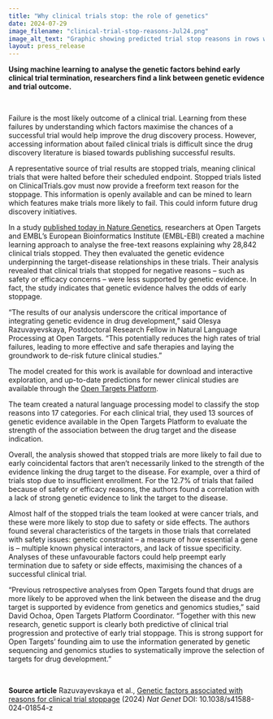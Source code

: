 ```yaml
---
title: "Why clinical trials stop: the role of genetics"
date: 2024-07-29
image_filename: "clinical-trial-stop-reasons-Jul24.png"
image_alt_text: "Graphic showing predicted trial stop reasons in rows with counts of trials per start year, clinical phase or therapeutic area shown by the color in each cell. The outcome groupings of the stopped reasons are shown using the color next to the stopped reason label."
layout: press_release
---
```

<strong>Using machine learning to analyse the genetic factors behind early clinical trial termination, researchers find a link between genetic evidence and trial outcome.</strong>

<br/>

Failure is the most likely outcome of a clinical trial. Learning from these failures by understanding which factors maximise the chances of a successful trial would help improve the drug discovery process. However, accessing information about failed clinical trials is difficult since the drug discovery literature is biased towards publishing successful results.

A representative source of trial results are stopped trials, meaning clinical trials that were halted before their scheduled endpoint. Stopped trials listed on ClinicalTrials.gov must now provide a freeform text reason for the stoppage. This information is openly available and can be mined to learn which features make trials more likely to fail. This could inform future drug discovery initiatives.

In a study <a href="https://www.nature.com/articles/s41588-024-01854-z">published today in Nature Genetics</a>, researchers at Open Targets and EMBL’s European Bioinformatics Institute (EMBL-EBI) created a machine learning approach to analyse the free-text reasons explaining why 28,842 clinical trials stopped. They then evaluated the genetic evidence underpinning the target-disease relationships in these trials. Their analysis revealed that clinical trials that stopped for negative reasons – such as safety or efficacy concerns – were less supported by genetic evidence. In fact, the study indicates that genetic evidence halves the odds of early stoppage.

“The results of our analysis underscore the critical importance of integrating genetic evidence in drug development,” said Olesya Razuvayevskaya, Postdoctoral Research Fellow in Natural Language Processing at Open Targets. “This potentially reduces the high rates of trial failures, leading to more effective and safe therapies and laying the groundwork to de-risk future clinical studies.”

The model created for this work is available for download and interactive exploration, and up-to-date predictions for newer clinical studies are available through the <a href="http://platform.opentargets.org">Open Targets Platform</a>.

The team created a natural language processing model to classify the stop reasons into 17 categories. For each clinical trial, they used 13 sources of genetic evidence available in the Open Targets Platform to evaluate the strength of the association between the drug target and the disease indication. 

Overall, the analysis showed that stopped trials are more likely to fail due to early coincidental factors that aren’t necessarily linked to the strength of the evidence linking the drug target to the disease. For example, over a third of trials stop due to insufficient enrollment. For the 12.7% of trials that failed because of safety or efficacy reasons, the authors found a correlation with a lack of strong genetic evidence to link the target to the disease.

Almost half of the stopped trials the team looked at were cancer trials, and these were more likely to stop due to safety or side effects. The authors found several characteristics of the targets in those trials that correlated with safety issues: genetic constraint – a measure of how essential a gene is – multiple known physical interactors, and lack of tissue specificity. Analyses of these unfavourable factors could help preempt early termination due to safety or side effects, maximising the chances of a successful clinical trial. 

“Previous retrospective analyses from Open Targets found that drugs are more likely to be approved when the link between the disease and the drug target is supported by evidence from genetics and genomics studies,” said David Ochoa, Open Targets Platform Coordinator. “Together with this new research, genetic support is clearly both predictive of clinical trial progression and protective of early trial stoppage. This is strong support for Open Targets’ founding aim to use the information generated by genetic sequencing and genomics studies to systematically improve the selection of targets for drug development.”

<br/>

<b>Source article</b>
Razuvayevskaya et al., <a href="https://www.nature.com/articles/s41588-024-01854-z">Genetic factors associated with reasons for clinical trial stoppage</a> (2024) <i>Nat Genet</i> DOI: 10.1038/s41588-024-01854-z
